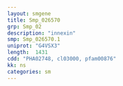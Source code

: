 ```yaml
---
layout: smgene
title: Smp_026570
grp: Smp_02
description: "innexin"
smp: Smp_026570.1
uniprot: "G4VSX3"
length:  1431
cdd: "PHA02748, cl03000, pfam00876"
kk: ns
categories: sm
---
```

